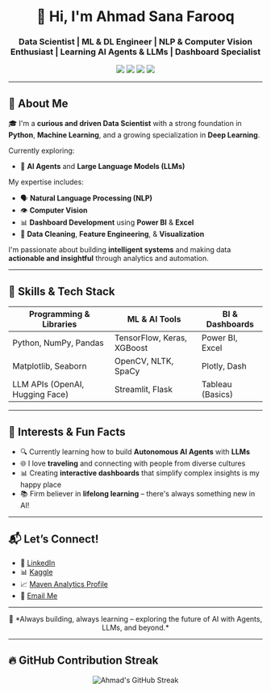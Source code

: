 <h1 align="center">👋 Hi, I'm Ahmad Sana Farooq</h1>

<h3 align="center">Data Scientist | ML & DL Engineer | NLP & Computer Vision Enthusiast | Learning AI Agents & LLMs | Dashboard Specialist</h3>

<p align="center">
  <img src="https://img.shields.io/badge/Python-3670A0?style=for-the-badge&logo=python&logoColor=white"/>
  <img src="https://img.shields.io/badge/TensorFlow-FF6F00?style=for-the-badge&logo=tensorflow&logoColor=white"/>
  <img src="https://img.shields.io/badge/PowerBI-F2C811?style=for-the-badge&logo=powerbi&logoColor=black"/>
  <img src="https://img.shields.io/badge/Excel-217346?style=for-the-badge&logo=microsoft-excel&logoColor=white"/>
</p>

---

## 🚀 About Me

🎓 I'm a **curious and driven Data Scientist** with a strong foundation in **Python**, **Machine Learning**, and a growing specialization in **Deep Learning**.

Currently exploring:
- 🧠 **AI Agents** and **Large Language Models (LLMs)**

My expertise includes:
- 🗣️ **Natural Language Processing (NLP)**  
- 👁️ **Computer Vision**  
- 📊 **Dashboard Development** using **Power BI** & **Excel**  
- 🧹 **Data Cleaning**, **Feature Engineering**, & **Visualization**

I'm passionate about building **intelligent systems** and making data **actionable and insightful** through analytics and automation.

---

## 🧠 Skills & Tech Stack

| Programming & Libraries | ML & AI Tools | BI & Dashboards |
|--------------------------|----------------|------------------|
| Python, NumPy, Pandas | TensorFlow, Keras, XGBoost | Power BI, Excel |
| Matplotlib, Seaborn | OpenCV, NLTK, SpaCy | Plotly, Dash |
| LLM APIs (OpenAI, Hugging Face) | Streamlit, Flask | Tableau (Basics) |

---

## 🌟 Interests & Fun Facts

- 🔍 Currently learning how to build **Autonomous AI Agents** with **LLMs**
- 🌐 I love **traveling** and connecting with people from diverse cultures
- 📊 Creating **interactive dashboards** that simplify complex insights is my happy place
- 📚 Firm believer in **lifelong learning** – there's always something new in AI!

---

## 📬 Let’s Connect!

- 🔗 [LinkedIn](https://www.linkedin.com/in/ahmad-sana-farooq/)
- 📊 [Kaggle](https://www.kaggle.com/ahmadsanafarooq)
- 📈 [Maven Analytics Profile](https://mavenanalytics.io/profile/083183a0-50d1-705f-485e-648bba64f2ed)
- 📧 [Email Me](mailto:ahmadsanafarooq@gmail.com)

---

<p align="center">
  🚀 *Always building, always learning – exploring the future of AI with Agents, LLMs, and beyond.*
</p>

---

## 🔥 GitHub Contribution Streak

<p align="center">
  <img src="https://github-readme-streak-stats.herokuapp.com?user=ahmadsanafarooq&theme=radical&hide_border=true" alt="Ahmad's GitHub Streak"/>
</p>
